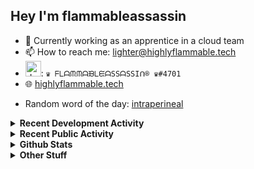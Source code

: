 ## Hey I'm flammableassassin

- 🔭 Currently working as an apprentice in a cloud team  
- 📫 How to reach me: [lighter@highlyflammable.tech](mailto:lighter@highlyflammable.tech?subject=Hello)
- <img src="https://discord.com/assets/2c21aeda16de354ba5334551a883b481.png" alt="drawing" width="25"/>: `♛ ᖴᒪᗩᙏᙏᗩᙖᒪᙓᗩSSᗩSSIᑎ® ♛#4701`
- 🌐 [highlyflammable.tech](https://highlyflammable.tech)

<!--START_SECTION:randomWord-->
- Random word of the day: [intraperineal](https://www.wordnik.com/words/intraperineal)
<!--END_SECTION:randomWord-->

<details>
  <summary><b>Recent Development Activity</b></summary>
  
  <!--START_SECTION:waka-->

```txt
Python       6 hrs 43 mins   █████████▒░░░░░░░░░░░░░░░   37.09 %
Go           5 hrs 49 mins   ████████░░░░░░░░░░░░░░░░░   32.12 %
YAML         2 hrs 29 mins   ███▒░░░░░░░░░░░░░░░░░░░░░   13.73 %
Terraform    1 hr 6 mins     █▓░░░░░░░░░░░░░░░░░░░░░░░   06.13 %
JSON         1 hr 4 mins     █▒░░░░░░░░░░░░░░░░░░░░░░░   05.92 %
```

<!--END_SECTION:waka-->

</details>

<details>
  <summary><b>Recent Public Activity</b></summary>
    <br>

  <!--START_SECTION:activity-->
1. ❗ Opened issue [#2](https://github.com/flamableassassin/yor/issues/2) in [flamableassassin/yor](https://github.com/flamableassassin/yor)
2. 💪 Opened PR [#654](https://github.com/bridgecrewio/yor/pull/654) in [bridgecrewio/yor](https://github.com/bridgecrewio/yor)
3. 💪 Opened PR [#2](https://github.com/flamableassassin/openapi-docs/pull/2) in [flamableassassin/openapi-docs](https://github.com/flamableassassin/openapi-docs)
4. 🔒 Closed issue [#87](https://github.com/flamableassassin/status/issues/87) in [flamableassassin/status](https://github.com/flamableassassin/status)
5. ❗ Opened issue [#87](https://github.com/flamableassassin/status/issues/87) in [flamableassassin/status](https://github.com/flamableassassin/status)
  <!--END_SECTION:activity-->

</details>

<details>
  <summary><b>Github Stats</b></summary>
    <br>
    <p align="center">
      <img width="48%" src="https://github-readme-stats.vercel.app/api?username=flamableassassin&count_private=true&show_icons=true&theme=radical"/>
      <img width="48%" src="https://github-readme-streak-stats.herokuapp.com?user=flamableassassin&theme=neon-dark"/>
    </p>
  
</details>

<details>
  <summary><b>Other Stuff</b></summary>
  <br>
<a href="https://www.abuseipdb.com/user/67633" title="AbuseIPDB is an IP address blacklist for webmasters and sysadmins to report IP addresses engaging in abusive behavior on their networks">
	<img src="https://www.abuseipdb.com/contributor/67633.svg" alt="AbuseIPDB Contributor Badge" style="width: 264px;background: #fff linear-gradient(rgba(255,255,255,0), rgba(255,255,255,.3) 50%, rgba(0,0,0,.2) 51%, rgba(0,0,0,0));padding: 5px;">
</a>
  
</details>
